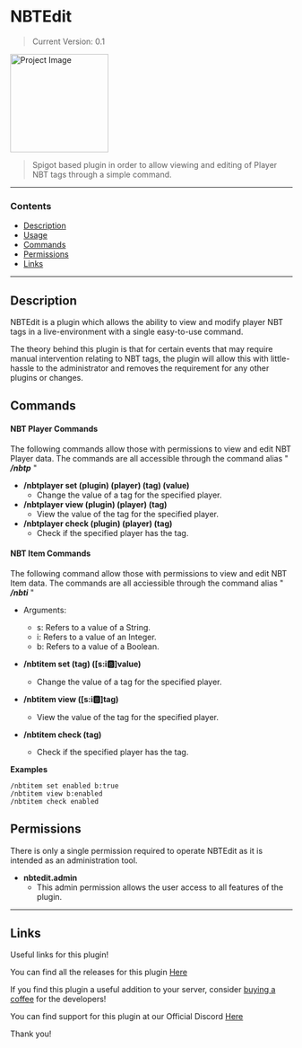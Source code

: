 # NBTEdit
>Current Version: 0.1

<img align="centre" alt="Project Image" width="175px" src="https://i.imgur.com/5Igpcyn.png" />

<br />

> Spigot based plugin in order to allow viewing and editing of Player NBT tags through a simple command.

---

### Contents
- [Description](#description)
- [Usage](#usage)
- [Commands](#commands)
- [Permissions](#permissions)
- [Links](#links)

---

## Description

NBTEdit is a plugin which allows the ability to view and modify player NBT tags in a live-environment with a single easy-to-use command.

The theory behind this plugin is that for certain events that may require manual intervention relating to NBT tags, the plugin will allow this with little-hassle to the administrator and removes the requirement for any other plugins or changes.

## Commands

#### NBT Player Commands
The following commands allow those with permissions to view and edit NBT Player data.
The commands are all accessible through the command alias " ***/nbtp*** "

- **/nbtplayer set (plugin) (player) (tag) (value)**
  - Change the value of a tag for the specified player.
- **/nbtplayer view (plugin) (player) (tag)**
  - View the value of the tag for the specified player.
- **/nbtplayer check (plugin) (player) (tag)**
  - Check if the specified player has the tag.
    
#### NBT Item Commands
The following command allow those with permissions to view and edit NBT Item data.
The commands are all acciessible through the command alias " ***/nbti*** "

- Arguments:
  - s:  Refers to a value of a String.
  - i:  Refers to a value of an Integer.
  - b:  Refers to a value of a Boolean.
  

- **/nbtitem set (tag) ([s:i:b:]value)**
  - Change the value of a tag for the specified player.
- **/nbtitem view ([s:i:b:]tag)**
  - View the value of the tag for the specified player.
- **/nbtitem check (tag)**
  - Check if the specified player has the tag.
  
**Examples**
```
/nbtitem set enabled b:true
/nbtitem view b:enabled
/nbtitem check enabled
```

## Permissions

There is only a single permission required to operate NBTEdit as it is intended as an administration tool.

- **nbtedit.admin**
  - This admin permission allows the user access to all features of the plugin.

---

## Links

Useful links for this plugin!

You can find all the releases for this plugin [Here](https://github.com/Retrixa/NBTEdit/releases)

If you find this plugin a useful addition to your server, consider [buying a coffee](https://www.buymeacoffee.com/retrixa) for the developers!

You can find support for this plugin at our Official Discord [Here](https://discord.com/invite/KNFD3KdfEA)

Thank you!